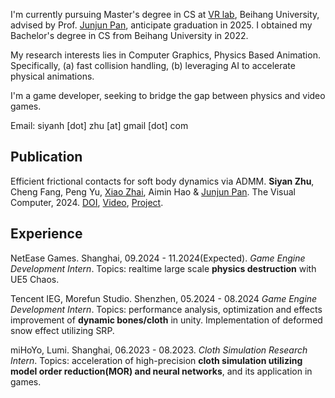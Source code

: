 
I'm currently pursuing Master's degree in CS at [VR lab](https://vrlab.buaa.edu.cn/), Beihang University, advised by Prof. [Junjun Pan](https://shi.buaa.edu.cn/junjun_pan), anticipate graduation in 2025. I obtained my Bachelor's degree in CS from Beihang University in 2022.

My research interests lies in Computer Graphics, Physics Based Animation. Specifically, (a) fast collision handling, (b) leveraging AI to accelerate physical animations. 

I'm a game developer, seeking to bridge the gap between physics and video games.

Email: siyanh [dot] zhu [at] gmail [dot] com

## Publication


Efficient frictional contacts for soft body dynamics via ADMM. **Siyan Zhu**, Cheng Fang, Peng Yu, [Xiao Zhai](https://zhai-xiao.github.io/), Aimin Hao & [Junjun Pan](https://shi.buaa.edu.cn/junjun_pan). The Visual Computer, 2024. 
[DOI](https://doi.org/10.1007/s00371-024-03438-8), [Video](https://www.youtube.com/watch?v=rUBcgffdxtQ), [Project](https://github.com/OkifuZ/admm-elasticity-contact-solver).


## Experience

NetEase Games. Shanghai, 09.2024 - 11.2024(Expected). 
  *Game Engine Development Intern*. 
  Topics: realtime large scale **physics destruction** with UE5 Chaos. 

Tencent IEG, Morefun Studio. Shenzhen, 05.2024 - 08.2024
  *Game Engine Development Intern*.
  Topics: performance analysis, optimization and effects improvement of **dynamic bones/cloth** in unity. Implementation of deformed snow effect utilizing SRP.

miHoYo, Lumi. Shanghai, 06.2023 - 08.2023. 
  *Cloth Simulation Research Intern*.
  Topics: acceleration of high-precision **cloth simulation utilizing model order reduction(MOR) and neural networks**, and its application in games.

<!-- ## Selected Projects

An interactive soft bodies solver (C++, oneTbb) [Video](https://www.youtube.com/watch?v=rUBcgffdxtQ)
  - A multi-threaded physics solver for soft bodies, supporting dense frictional contact between multi-layer fabrics.
  - The solver is achieved within ADMM optimization framework, utilizing projected dynamics and projected Gauss-Seidel.
  - Proximy query is implemented via BVH(embree) and root-parity CCD.
  

Simulator for soft tissue based on MPM with 2-level GPU acceleration (C++, CUDA)
  - Simulator is achieved via explicit material point method, supporting multi-material, cutting and fracture.
  - Using GPU SPGrid data structure to minimize the number of atomic operations for better performance.
  
Blustoon! (Unity3D) [project](github.com/OkifuZ/blustoon), [video](www.youtube.com/watch?v=5yirauGsRxo)
  - An independent game developed by me in 4 weeks, which stitches Animal Party and Splatoon to build a two-player party game.
  - Highlights: active rigdoll, ink splashing and coloring. -->